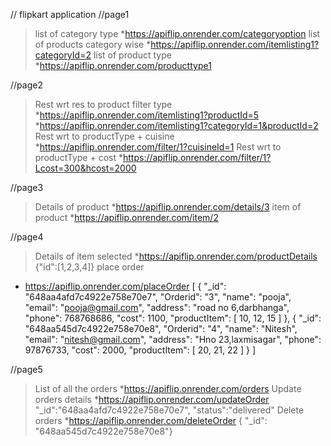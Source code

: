 // flipkart application
//page1
>list of category type
*https://apiflip.onrender.com/categoryoption
>list of products category wise
*https://apiflip.onrender.com/itemlisting1?categoryId=2
>list of product type
*https://apiflip.onrender.com/producttype1


//page2
>Rest wrt res to product filter type
*https://apiflip.onrender.com/itemlisting1?productId=5
*https://apiflip.onrender.com/itemlisting1?categoryId=1&productId=2
>Rest wrt to productType + cuisine
*https://apiflip.onrender.com/filter/1?cuisineId=1
>Rest wrt to productType + cost
*https://apiflip.onrender.com/filter/1?Lcost=300&hcost=2000

//page3
>Details of product
*https://apiflip.onrender.com/details/3
>item of product
*https://apiflip.onrender.com/item/2

//page4
>Details of item selected
*https://apiflip.onrender.com/productDetails
 {"id":[1,2,3,4]}
>place order
* https://apiflip.onrender.com/placeOrder
[
  {
    "_id": "648aa4afd7c4922e758e70e7",
    "Orderid": "3",
    "name": "pooja",
    "email": "pooja@gmail.com",
    "address": "road no 6,darbhanga",
    "phone": 768768686,
    "cost": 1100,
    "productItem": [
      10,
      12,
      15
    ]
  },
  {
    "_id": "648aa545d7c4922e758e70e8",
    "Orderid": "4",
    "name": "Nitesh",
    "email": "nitesh@gmail.com",
    "address": "Hno 23,laxmisagar",
    "phone": 97876733,
    "cost": 2000,
    "productItem": [
      20,
      21,
      22
    ]
  }
]

//page5
>List of all the orders
*https://apiflip.onrender.com/orders
>Update orders details
*https://apiflip.onrender.com/updateOrder
"_id":"648aa4afd7c4922e758e70e7",
    "status":"delivered"
>Delete orders
*https://apiflip.onrender.com/deleteOrder
 { "_id": "648aa545d7c4922e758e70e8"}